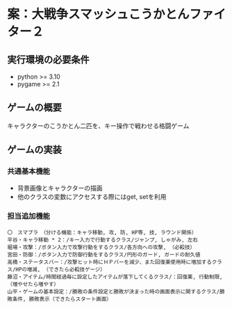 # 案：大戦争スマッシュこうかとんファイター２

## 実行環境の必要条件
* python >= 3.10
* pygame >= 2.1

## ゲームの概要
キャラクターのこうかとん二匹を、キー操作で戦わせる格闘ゲーム

## ゲームの実装
### 共通基本機能
* 背景画像とキャラクターの描画
* 他のクラスの変数にアクセスする際にはget, setを利用

### 担当追加機能
	〇　スマブラ　（分ける機能：キャラ移動, 攻, 防, HP等, 技, ラウンド関係）
	平谷・キャラ移動 * 2：/キー入力で行動するクラス/ジャンプ, しゃがみ, 左右
	堀場・攻撃：/ボタン入力で攻撃行動をするクラス/各方向への攻撃, （必殺技）
	宮田・防御：/ボタン入力で防御行動をするクラス/円形のガード, ガードの耐久値
	高橋・ステータスバー：/攻撃ヒット時にＨＰバーを減少、また回復薬使用時に増加するクラス/HPの増減, （できたら必殺技ゲージ）
	藤沼・アイテム/時間経過毎に設定したアイテムが落下してくるクラス/：回復薬, 行動制限, （増やせたら増やす）
	山平・ゲームの基本設定：/勝敗の条件設定と勝敗が決まった時の画面表示に関するクラス/勝敗条件, 勝敗表示（できたらスタート画面）

